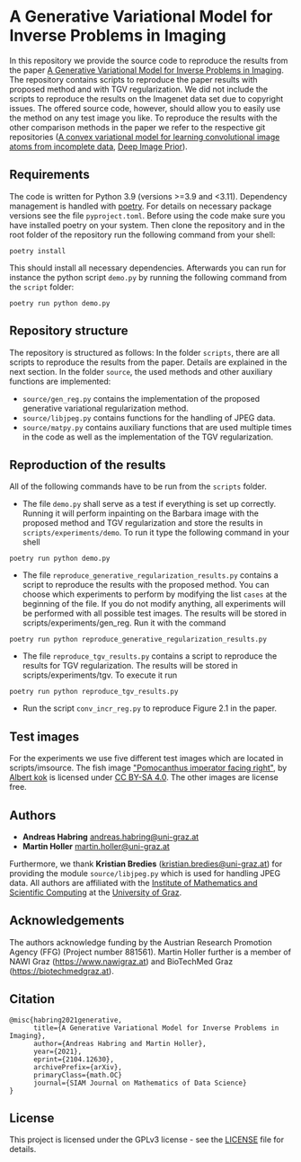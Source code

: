 # A Generative Variational Model for Inverse Problems in Imaging

In this repository we provide the source code to reproduce the results from the paper [A Generative Variational Model for Inverse Problems in Imaging](https://arxiv.org/abs/2104.12630). The repository contains scripts to reproduce the paper results with proposed method and with TGV regularization. We did not include the scripts to reproduce the results on the Imagenet data set due to copyright issues. The offered source code, however, should allow you to easily use the method on any test image you like. To reproduce the results with the other comparison methods in the paper we refer to the respective git repositories ([A convex variational model for learning convolutional image atoms from incomplete data](https://github.com/hollerm/convex_learning), [Deep Image Prior](https://github.com/DmitryUlyanov/deep-image-prior)).

## Requirements
The code is written for Python 3.9 (versions >=3.9 and <3.11). Dependency management is handled with [poetry](https://python-poetry.org/docs/). For details on necessary package versions see the file `pyproject.toml`. Before using the code make sure you have installed poetry on your system. Then clone the repository and in the root folder of the repository run the following command from your shell:
```
poetry install
```
This should install all necessary dependencies. Afterwards you can run for instance the python script `demo.py` by running the following command from the `script` folder:
```
poetry run python demo.py
```

## Repository structure
The repository is structured as follows: In the folder `scripts`, there are all scripts to reproduce the results from the paper. Details are explained in the next section. In the folder `source`, the used methods and other auxiliary functions are implemented:
* `source/gen_reg.py` contains the implementation of the proposed generative variational regularization method.
* `source/libjpeg.py` contains functions for the handling of JPEG data.
* `source/matpy.py` contains auxiliary functions that are used multiple times in the code as well as the implementation of the TGV regularization.

## Reproduction of the results
All of the following commands have to be run from the `scripts` folder.

* The file `demo.py` shall serve as a test if everything is set up correctly. Running it will perform inpainting on the Barbara image with the proposed method and TGV regularization and store the results in `scripts/experiments/demo`. To run it type the following command in your shell
```
poetry run python demo.py
```

* The file `reproduce_generative_regularization_results.py` contains a script to reproduce the results with the proposed method. You can choose which experiments to perform by modifying the list `cases` at the beginning of the file. If you do not modify anything, all experiments will be performed with all possible test images. The results will be stored in scripts/experiments/gen_reg. Run it with the command
```
poetry run python reproduce_generative_regularization_results.py
```

* The file `reproduce_tgv_results.py` contains a script to reproduce the results for TGV regularization. The results will be stored in scripts/experiments/tgv. To execute it run
```
poetry run python reproduce_tgv_results.py
```

* Run the script `conv_incr_reg.py` to reproduce Figure 2.1 in the paper.

## Test images

For the experiments we use five different test images which are located in scripts/imsource. The fish image ["Pomocanthus imperator facing right"](https://commons.wikimedia.org/wiki/File:Pomocanthus_imperator_facing_right.jpg), by [Albert kok](https://commons.wikimedia.org/wiki/User:Albert_kok) is licensed under [CC BY-SA 4.0](https://creativecommons.org/licenses/by-sa/4.0/). The other images are license free.

## Authors

* **Andreas Habring** andreas.habring@uni-graz.at
* **Martin Holler** martin.holler@uni-graz.at 

Furthermore, we thank **Kristian Bredies** (kristian.bredies@uni-graz.at) for providing the module `source/libjpeg.py` which is used for handling JPEG data. All authors are affiliated with the [Institute of Mathematics and Scientific Computing](https://mathematik.uni-graz.at/en) at the [University of Graz](https://www.uni-graz.at/en).

## Acknowledgements

The authors acknowledge funding by the Austrian Research Promotion Agency (FFG) (Project number 881561). Martin Holler further is a member of NAWI Graz (https://www.nawigraz.at) and BioTechMed Graz (https://biotechmedgraz.at).

## Citation

```
@misc{habring2021generative,
      title={A Generative Variational Model for Inverse Problems in Imaging}, 
      author={Andreas Habring and Martin Holler},
      year={2021},
      eprint={2104.12630},
      archivePrefix={arXiv},
      primaryClass={math.OC}
      journal={SIAM Journal on Mathematics of Data Science}
}
```

## License

This project is licensed under the GPLv3 license - see the [LICENSE](LICENSE) file for details.
